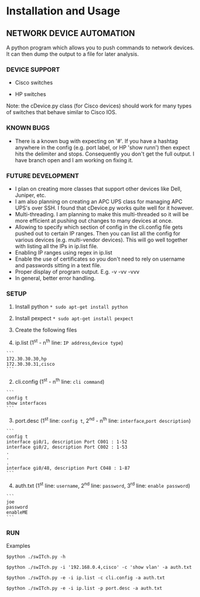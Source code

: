 # Installation and Usage 

## NETWORK DEVICE AUTOMATION

A python program which allows you to push commands to network devices.  It
can then dump the output to a file for later analysis.


### DEVICE SUPPORT

* Cisco switches

* HP switches


Note: the cDevice.py class (for Cisco devices) should work for many types of switches that
behave similar to Cisco IOS.


### KNOWN BUGS

* There is a known bug with expecting on '#'.  If you have a hashtag anywhere 
in the config (e.g. port label, or HP 'show runn') then expect hits the 
delimiter and stops.  Consequently you don't get the full output.  I have branch open and I am working on fixing it.


### FUTURE DEVELOPMENT

* I plan on creating more classes that support other devices like Dell, Juniper, etc.
* I am also planning on creating an APC UPS class for managing APC UPS's over SSH. I found that cDevice.py works quite well for it however.
* Multi-threading.  I am planning to make this multi-threaded so it will be more efficient at pushing out changes to many devices at once.
* Allowing to specify which section of config in the cli.config file gets pushed out to certain IP ranges.  Then you can list all the config for various devices (e.g. multi-vendor devices). This will go well together with listing all the IPs in ip.list file.
* Enabling IP ranges using regex in ip.list
* Enable the use of certificates so you don't need to rely on username and passwords sitting in a text file.
* Proper display of program output.  E.g. -v -vv -vvv
* In general, better error handling.

### SETUP

1. Install python 
  `* sudo apt-get install python`


2. Install pexpect
  `* sudo apt-get install pexpect`


3. Create the following files

  1. ip.list (1<sup>st</sup> - n<sup>th</sup> line: `IP address`,`device type`)


    ```
    172.30.30.30,hp
    172.30.30.31,cisco
    ```


  2. cli.config (1<sup>st</sup> - n<sup>th</sup> line: `cli command`)


    ```
    config t
    show interfaces
    ```


  3. port.desc (1<sup>st</sup> line: `config t`, 2<sup>nd</sup> - n<sup>th</sup> line: `interface`,`port description`)


    ```
    config t
    interface gi0/1, description Port C001 : 1-52
    interface gi0/2, description Port C002 : 1-53
    .
    .
    .
    interface gi0/48, description Port C048 : 1-87
    ```


  4. auth.txt (1<sup>st</sup> line: `username`, 2<sup>nd</sup> line: `password`, 3<sup>rd</sup> line: `enable password`)


    ```
    joe
    password
    enableME
    ```


### RUN

Examples


`$python ./swITch.py -h`


`$python ./swITch.py -i '192.168.0.4,cisco' -c 'show vlan' -a auth.txt`


`$python ./swITch.py -e -i ip.list -c cli.config -a auth.txt`


`$python ./swITch.py -e -i ip.list -p port.desc -a auth.txt`
